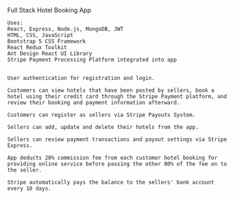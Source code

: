 Full Stack Hotel Booking App

	Uses: 	
	React, Express, Node.js, MongoDB, JWT
	HTML, CSS, JavaScript
	Bootstrap 5 CSS Framework
	React Redux Toolkit	
	Ant Design React UI Library
	Stripe Payment Processing Platform integrated into app
	
	
	User authentication for registration and login.
	
	Customers can view hotels that have been posted by sellers, book a hotel using their credit card through the Stripe Payment platform, and review their booking and payment information afterward.
	
	Customers can register as sellers via Stripe Payouts System.
	
	Sellers can add, update and delete their hotels from the app.
	
	Sellers can review payment transactions and payout settings via Stripe Express.
	
	App deducts 20% commission fee from each customer hotel booking for providing online service before passing the other 80% of the fee on to the seller.
	
	Stripe automatically pays the balance to the sellers' bank account every 10 days. 
